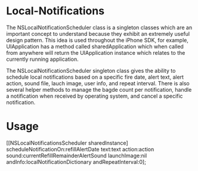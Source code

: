 Local-Notifications
===================

The NSLocalNotificationScheduler class is a singleton classes which are an important concept to understand because they exhibit an extremely useful design pattern. This idea is used throughout the iPhone SDK, for example, UIApplication has a method called sharedApplication which when called from anywhere will return the UIApplication instance which relates to the currently running application.

The NSLocalNotificationScheduler singleton class gives the ability to schedule local notifications based on a specific fire date, alert text, alert action, sound file, lauch image, user info, and repeat interval.  There is also several helper methods to manage the bagde count per notification, handle a notification when received by operating system, and cancel a specific notification.

Usage
===================
[[NSLocalNotificationsScheduler sharedInstance] scheduleNotificationOn:refillAlertDate text:text action:action sound:currentRefillRemainderAlertSound launchImage:nil andInfo:localNotificationDictionary andRepeatInterval:0];
